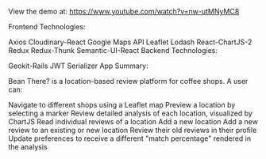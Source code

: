 View the demo at: https://www.youtube.com/watch?v=nw-utMNyMC8

Frontend Technologies:

Axios
Cloudinary-React
Google Maps API
Leaflet
Lodash
React-ChartJS-2
Redux
Redux-Thunk
Semantic-UI-React
Backend Technologies:

Geokit-Rails
JWT
Serializer
App Summary:

Bean There? is a location-based review platform for coffee shops. A user can:

Navigate to different shops using a Leaflet map
Preview a location by selecting a marker
Review detailed analysis of each location, visualized by ChartJS
Read individual reviews of a location
Add a new location
Add a new review to an existing or new location
Review their old reviews in their profile
Update preferences to receive a different "match percentage" rendered in the analysis
